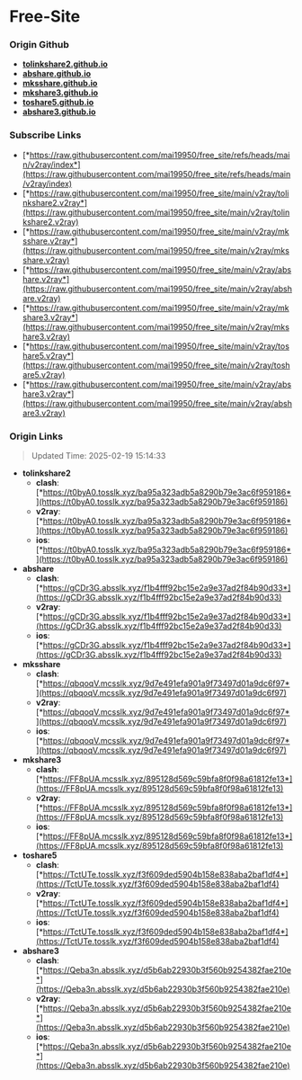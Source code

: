 # Free-Site

### Origin Github

- [**tolinkshare2.github.io**](https://github.com/tolinkshare2/tolinkshare2.github.io)
- [**abshare.github.io**](https://github.com/abshare/abshare.github.io)
- [**mksshare.github.io**](https://github.com/mksshare/mksshare.github.io)
- [**mkshare3.github.io**](https://github.com/mkshare3/mkshare3.github.io)
- [**toshare5.github.io**](https://github.com/toshare5/toshare5.github.io)
- [**abshare3.github.io**](https://github.com/abshare3/abshare3.github.io)

### Subscribe Links

- [*https://raw.githubusercontent.com/mai19950/free_site/refs/heads/main/v2ray/index*](https://raw.githubusercontent.com/mai19950/free_site/refs/heads/main/v2ray/index)
- [*https://raw.githubusercontent.com/mai19950/free_site/main/v2ray/tolinkshare2.v2ray*](https://raw.githubusercontent.com/mai19950/free_site/main/v2ray/tolinkshare2.v2ray)
- [*https://raw.githubusercontent.com/mai19950/free_site/main/v2ray/mksshare.v2ray*](https://raw.githubusercontent.com/mai19950/free_site/main/v2ray/mksshare.v2ray)
- [*https://raw.githubusercontent.com/mai19950/free_site/main/v2ray/abshare.v2ray*](https://raw.githubusercontent.com/mai19950/free_site/main/v2ray/abshare.v2ray)
- [*https://raw.githubusercontent.com/mai19950/free_site/main/v2ray/mkshare3.v2ray*](https://raw.githubusercontent.com/mai19950/free_site/main/v2ray/mkshare3.v2ray)
- [*https://raw.githubusercontent.com/mai19950/free_site/main/v2ray/toshare5.v2ray*](https://raw.githubusercontent.com/mai19950/free_site/main/v2ray/toshare5.v2ray)
- [*https://raw.githubusercontent.com/mai19950/free_site/main/v2ray/abshare3.v2ray*](https://raw.githubusercontent.com/mai19950/free_site/main/v2ray/abshare3.v2ray)

### Origin Links

> Updated Time: 2025-02-19 15:14:33

- **tolinkshare2**
  - **clash**: [*https://t0byA0.tosslk.xyz/ba95a323adb5a8290b79e3ac6f959186*](https://t0byA0.tosslk.xyz/ba95a323adb5a8290b79e3ac6f959186)
  - **v2ray**: [*https://t0byA0.tosslk.xyz/ba95a323adb5a8290b79e3ac6f959186*](https://t0byA0.tosslk.xyz/ba95a323adb5a8290b79e3ac6f959186)
  - **ios**: [*https://t0byA0.tosslk.xyz/ba95a323adb5a8290b79e3ac6f959186*](https://t0byA0.tosslk.xyz/ba95a323adb5a8290b79e3ac6f959186)
- **abshare**
  - **clash**: [*https://gCDr3G.absslk.xyz/f1b4fff92bc15e2a9e37ad2f84b90d33*](https://gCDr3G.absslk.xyz/f1b4fff92bc15e2a9e37ad2f84b90d33)
  - **v2ray**: [*https://gCDr3G.absslk.xyz/f1b4fff92bc15e2a9e37ad2f84b90d33*](https://gCDr3G.absslk.xyz/f1b4fff92bc15e2a9e37ad2f84b90d33)
  - **ios**: [*https://gCDr3G.absslk.xyz/f1b4fff92bc15e2a9e37ad2f84b90d33*](https://gCDr3G.absslk.xyz/f1b4fff92bc15e2a9e37ad2f84b90d33)
- **mksshare**
  - **clash**: [*https://qbqoqV.mcsslk.xyz/9d7e491efa901a9f73497d01a9dc6f97*](https://qbqoqV.mcsslk.xyz/9d7e491efa901a9f73497d01a9dc6f97)
  - **v2ray**: [*https://qbqoqV.mcsslk.xyz/9d7e491efa901a9f73497d01a9dc6f97*](https://qbqoqV.mcsslk.xyz/9d7e491efa901a9f73497d01a9dc6f97)
  - **ios**: [*https://qbqoqV.mcsslk.xyz/9d7e491efa901a9f73497d01a9dc6f97*](https://qbqoqV.mcsslk.xyz/9d7e491efa901a9f73497d01a9dc6f97)
- **mkshare3**
  - **clash**: [*https://FF8pUA.mcsslk.xyz/895128d569c59bfa8f0f98a61812fe13*](https://FF8pUA.mcsslk.xyz/895128d569c59bfa8f0f98a61812fe13)
  - **v2ray**: [*https://FF8pUA.mcsslk.xyz/895128d569c59bfa8f0f98a61812fe13*](https://FF8pUA.mcsslk.xyz/895128d569c59bfa8f0f98a61812fe13)
  - **ios**: [*https://FF8pUA.mcsslk.xyz/895128d569c59bfa8f0f98a61812fe13*](https://FF8pUA.mcsslk.xyz/895128d569c59bfa8f0f98a61812fe13)
- **toshare5**
  - **clash**: [*https://TctUTe.tosslk.xyz/f3f609ded5904b158e838aba2baf1df4*](https://TctUTe.tosslk.xyz/f3f609ded5904b158e838aba2baf1df4)
  - **v2ray**: [*https://TctUTe.tosslk.xyz/f3f609ded5904b158e838aba2baf1df4*](https://TctUTe.tosslk.xyz/f3f609ded5904b158e838aba2baf1df4)
  - **ios**: [*https://TctUTe.tosslk.xyz/f3f609ded5904b158e838aba2baf1df4*](https://TctUTe.tosslk.xyz/f3f609ded5904b158e838aba2baf1df4)
- **abshare3**
  - **clash**: [*https://Qeba3n.absslk.xyz/d5b6ab22930b3f560b9254382fae210e*](https://Qeba3n.absslk.xyz/d5b6ab22930b3f560b9254382fae210e)
  - **v2ray**: [*https://Qeba3n.absslk.xyz/d5b6ab22930b3f560b9254382fae210e*](https://Qeba3n.absslk.xyz/d5b6ab22930b3f560b9254382fae210e)
  - **ios**: [*https://Qeba3n.absslk.xyz/d5b6ab22930b3f560b9254382fae210e*](https://Qeba3n.absslk.xyz/d5b6ab22930b3f560b9254382fae210e)
